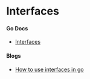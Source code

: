 # Interfaces

#### Go Docs

- [Interfaces](https://go.dev/doc/effective_go#interfaces_and_types)


#### Blogs

- [How to use interfaces in go](https://www.digitalocean.com/community/tutorials/how-to-use-interfaces-in-go)


